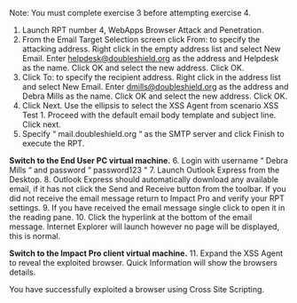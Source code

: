 

Note: You must complete exercise 3 before attempting exercise 4. 

1. Launch RPT number 4, WebApps Browser Attack and Penetration. 
2. From the Email Target Selection screen click From: to specify the attacking address. Right click in the empty address list and select New Email. Enter helpdesk@doubleshield.org as the address and Helpdesk as the name. Click OK and select the new address. Click OK. 
3. Click To: to specify the recipient address. Right click in the address list and select New Email. Enter dmills@doubleshield.org as the address and Debra Mills as the name. Click OK and select the new address. Click OK. 
4. Click Next. Use the ellipsis to select the XSS Agent from scenario XSS Test 1. Proceed with the default email body template and subject line. Click next. 
5. Specify “ mail.doubleshield.org “ as the SMTP server and click Finish to execute the RPT. 

**Switch to the End User PC virtual machine.**
6. Login with username “ Debra Mills “ and password “ password123 “
7. Launch Outlook Express from the Desktop. 
8. Outlook Express should automatically download any available email, if it has not click the Send and Receive button from the toolbar. If you did not receive the email message return to Impact Pro and verify your RPT settings. 
9. If you have received the email message single click to open it in the reading pane.
10. Click the hyperlink at the bottom of the email message. Internet Explorer will launch however no page will be displayed, this is normal. 

**Switch to the Impact Pro client virtual machine.**
11. Expand the XSS Agent to reveal the exploited browser.  Quick Information will show the browsers details.  

You have successfully exploited a browser using Cross Site Scripting. 

